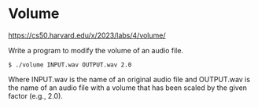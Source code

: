 # Volume

https://cs50.harvard.edu/x/2023/labs/4/volume/

Write a program to modify the volume of an audio file.

```
$ ./volume INPUT.wav OUTPUT.wav 2.0
```

Where INPUT.wav is the name of an original audio file and OUTPUT.wav is the name of an audio file with a volume that has been scaled by the given factor (e.g., 2.0).
